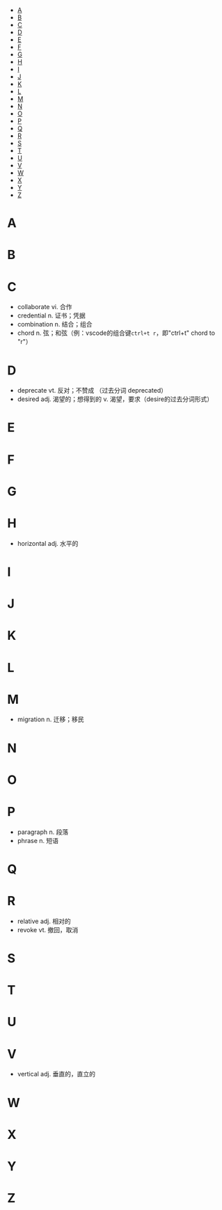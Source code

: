<!-- TOC -->

- [A](#a)
- [B](#b)
- [C](#c)
- [D](#d)
- [E](#e)
- [F](#f)
- [G](#g)
- [H](#h)
- [I](#i)
- [J](#j)
- [K](#k)
- [L](#l)
- [M](#m)
- [N](#n)
- [O](#o)
- [P](#p)
- [Q](#q)
- [R](#r)
- [S](#s)
- [T](#t)
- [U](#u)
- [V](#v)
- [W](#w)
- [X](#x)
- [Y](#y)
- [Z](#z)

<!-- /TOC -->


# A

# B

# C
- collaborate vi. 合作
- credential n. 证书；凭据
- combination n. 结合；组合
- chord n. 弦；和弦（例：vscode的组合键`ctrl+t r`，即"ctrl+t" chord to "r"）


# D
- deprecate vt. 反对；不赞成 （过去分词 deprecated）
- desired adj. 渴望的；想得到的 v. 渴望，要求（desire的过去分词形式）

# E

# F

# G

# H
- horizontal adj. 水平的


# I

# J

# K

# L

# M
- migration n. 迁移；移民

# N

# O

# P
- paragraph n. 段落
- phrase n. 短语

# Q

# R
- relative adj. 相对的
- revoke vt. 撤回，取消

# S

# T

# U

# V
- vertical adj. 垂直的，直立的


# W

# X

# Y

# Z